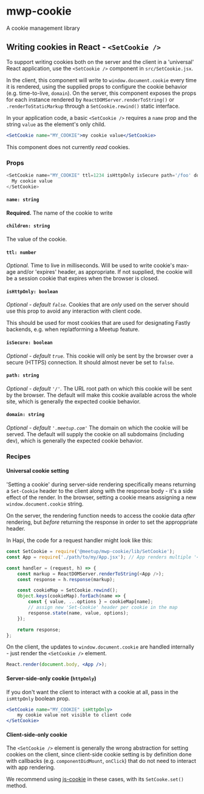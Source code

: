 # mwp-cookie

A cookie management library

## Writing cookies in React - `<SetCookie />`

To support writing cookies both on the server and the client in a 'universal'
React application, use the `<SetCookie />` component in `src/SetCookie.jsx`.

In the client, this component will write to `window.document.cookie` every time
it is rendered, using the supplied props to configure the cookie behavior (e.g.
time-to-live, `domain`). On the server, this component exposes the props for each
instance rendered by `ReactDOMServer.renderToString()` or `.renderToStaticMarkup`
through a `SetCookie.rewind()` static interface.

In your application code, a basic `<SetCookie />` requires a `name` prop and the
string `value` as the element's only child.

```jsx
<SetCookie name="MY_COOKIE">my cookie value</SetCookie>
```

This component does not currently _read_ cookies.

### Props

```js
<SetCookie name="MY_COOKIE" ttl=1234 isHttpOnly isSecure path='/foo' domain='foo.meetup.com'>
  My cookie value
</SetCookie>
```

#### `name: string`

**Required.** The name of the cookie to write

#### `children: string`

The value of the cookie.

#### `ttl: number`

_Optional._ Time to live in milliseconds. Will be used to write cookie's max-age and/or
'expires' header, as appropriate. If not supplied, the cookie will be a session
cookie that expires when the browser is closed.

#### `isHttpOnly: boolean`

_Optional - default `false`._ Cookies that are _only_ used on the server should use this prop to
avoid any interaction with client code.

This should be used for most cookies that are used for designating Fastly backends,
e.g. when replatforming a Meetup feature.

#### `isSecure: boolean`

_Optional - default `true`._ This cookie will only be sent by the browser over
a secure (HTTPS) connection. It should almost never be set to `false`.

#### `path: string`

_Optional - default `'/'`._ The URL root path on which this cookie will be sent
by the browser. The default will make this cookie available across the whole site,
which is generally the expected cookie behavior.

#### `domain: string`

_Optional - default `'.meetup.com'`_ The domain on which the cookie will be served.
The default will supply the cookie on all subdomains (including dev), which is
generally the expected cookie behavior.

### Recipes

#### Universal cookie setting

'Setting a cookie' during server-side rendering specifically means returning a
`Set-Cookie` header to the client along with the response body - it's a side
effect of the render. In the browser, setting a cookie means assigning a new
`window.document.cookie` string.

On the server, the rendering function needs to access the cookie data _after_
rendering, but _before_ returning the response in order to set the approppriate
header.

In Hapi, the code for a request handler might look like this:

```js
const SetCookie = require('@meetup/mwp-cookie/lib/SetCookie');
const App = require('./path/to/my/App.jsx'); // App renders multiple '<SetCookie />' instances

const handler = (request, h) => {
	const markup = ReactDOMServer.renderToString(<App />);
	const response = h.response(markup);

	const cookieMap = SetCookie.rewind();
	Object.keys(cookieMap).forEach(name => {
		const { value, ...options } = cookieMap[name];
		// assign new 'Set-Cookie' header per cookie in the map
		response.state(name, value, options);
	});

	return response;
};
```

On the client, the updates to `window.document.cookie` are handled internally -
just render the `<SetCookie />` element.

```jsx
React.render(document.body, <App />);
```

#### Server-side-only cookie (`httpOnly`)

If you don't want the client to interact with a cookie at all, pass in the
`isHttpOnly` boolean prop.

```jsx
<SetCookie name="MY_COOKIE" isHttpOnly>
	my cookie value not visible to client code
</SetCookie>
```

#### Client-side-only cookie

The `<SetCookie />` element is generally the wrong abstraction for setting cookies
on the client, since client-side cookie setting is by definition done with
callbacks (e.g. `componentDidMount`, `onClick`) that do not need to interact
with app rendering.

We recommend using [js-cookie](https://github.com/js-cookie/js-cookie/) in these
cases, with its `SetCooke.set()` method.
